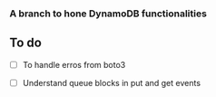 ### A branch to hone DynamoDB functionalities 

## To do

- [ ] To handle erros from boto3

- [ ] Understand queue blocks in put and get events

